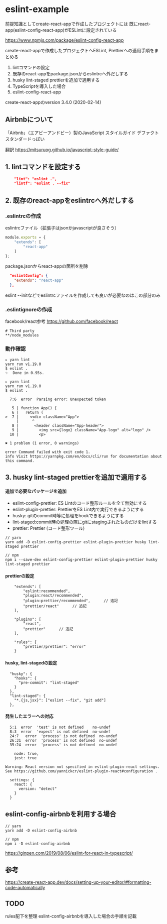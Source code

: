 # eslint-example

前提知識としてcreate-react-appで作成したプロジェクトには
既にreact-app(eslint-config-react-app)がESLintに設定されている

https://www.npmjs.com/package/eslint-config-react-app

create-react-appで作成したプロジェクトへESLint, Prettierへの適用手順をまとめる

1. lintコマンドの設定
2. 既存のreact-appをpackage.jsonからeslintrcへ外だしする
3. husky lint-staged prettierを追加で適用する
4. TypeScriptを導入した場合
5. eslint-config-react-app

create-react-appのversion
3.4.0 (2020-02-14)

## Airbnbについて

「Airbnb」（エアビーアンドビー）‎製のJavaScript スタイルガイド
デファクトスタンダードっぽい

翻訳
https://mitsuruog.github.io/javascript-style-guide/


## 1. lintコマンドを設定する

```json:package.json
    "lint": "eslint .",
    "lintf": "eslint . --fix"
```

## 2. 既存のreact-appをeslintrcへ外だしする

### .eslintrcの作成

eslintrcファイル（拡張子はjsonかjavascriptが良さそう）

```javascript:.eslintrc.js
module.exports = {
    "extends": [
        "react-app"
    ]
};
```

package.jsonからreact-appの箇所を削除

```json:package.json
  "eslintConfig": {
    "extends": "react-app"
  },
```

eslint --initなどでeslintrcファイルを作成しても良いが必要なのはこの部分のみ

### .eslintignoreの作成

facebook/react参考
https://github.com/facebook/react

```:.eslintignore
# Third party
**/node_modules
```

### 動作確認

```:正常
▸ yarn lint
yarn run v1.19.0
$ eslint .
✨  Done in 0.95s.
```

```:エラーになるようにコードを修正
▸ yarn lint
yarn run v1.19.0
$ eslint .

  7:6  error  Parsing error: Unexpected token

   5 | function App() {
   6 |   return (
>  7 |     <<div className="App">
     |      ^
   8 |       <header className="App-header">
   9 |         <img src={logo} className="App-logo" alt="logo" />
  10 |         <p>

✖ 1 problem (1 error, 0 warnings)

error Command failed with exit code 1.
info Visit https://yarnpkg.com/en/docs/cli/run for documentation about this command.
```

## 3. husky lint-staged prettierを追加で適用する

#### 追加で必要なパッケージを追加

- eslint-config-prettier: ES Lintのコード整形ルールを全て無効にする
- eslint-plugin-prettier: PrettierをES Lint内で実行できるようにする
- husky: gitのcommit時等に処理をhookできるようにする
- lint-staged:commit時の処理の際にgitにstagingされたものだけをlintする
- prettier: Prettier (コード整形ツール)

```:追加パッケージの導入
// yarn
yarn add -D eslint-config-prettier eslint-plugin-prettier husky lint-staged prettier 

// npm
npm i --save-dev eslint-config-prettier eslint-plugin-prettier husky lint-staged prettier
```

#### prettierの設定

```:.esllintrc.jsへ追記
    "extends": [
        "eslint:recommended",
        "plugin:react/recommended",
        "plugin:prettier/recommended",      // 追記
        "prettier/react"      // 追記
    ],

    "plugins": [
        "react",
        "prettier"      // 追記
    ],

    "rules": {
        "prettier/prettier": "error"
    }
```

#### husky, lint-stagedの設定

```:package.jsonへ追記
  "husky": {
    "hooks": {
      "pre-commit": "lint-staged"
    }
  },
  "lint-staged": {
    "*.{js,jsx}": ["eslint --fix", "git add"]
  },
```

#### 発生したエラーへの対応

```
  5:1  error  'test' is not defined    no-undef
  8:3  error  'expect' is not defined  no-undef
  24:7   error  'process' is not defined  no-undef
  26:31  error  'process' is not defined  no-undef
  35:24  error  'process' is not defined  no-undef
```

```.eslintrc.jsへ追記
    node: true,
    jest: true
```

```
Warning: React version not specified in eslint-plugin-react settings. See https://github.com/yannickcr/eslint-plugin-react#configuration .
```

```.eslintrc.jsへ追記
  settings: {
    react: {
      version: "detect"
    }
  }
```

## eslint-config-airbnbを利用する場合

```:eslint-config-airbnb
// yarn
yarn add -D eslint-config-airbnb

// npm
npm i -D eslint-config-airbnb
```

https://ginpen.com/2019/08/06/eslint-for-react-in-typescript/

## 参考
https://create-react-app.dev/docs/setting-up-your-editor/#formatting-code-automatically

## TODO
rules配下を整理
eslint-config-airbnbを導入した場合の手順を記載